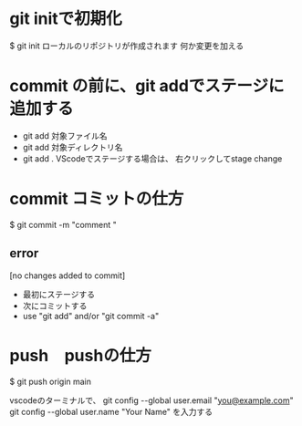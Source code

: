 # git initで初期化
$ git init
ローカルのリポジトリが作成されます
何か変更を加える

# commit の前に、git addでステージに追加する
* git add 対象ファイル名
* git add 対象ディレクトリ名
* git add .
VScodeでステージする場合は、
右クリックしてstage change


# commit コミットの仕方
$ git commit -m "comment "

## error
[no changes added to commit]
* 最初にステージする
* 次にコミットする
* use "git add" and/or "git commit -a"

# push　pushの仕方
$  git push origin main

vscodeのターミナルで、
git config --global user.email "you@example.com"
git config --global user.name "Your Name"
を入力する
